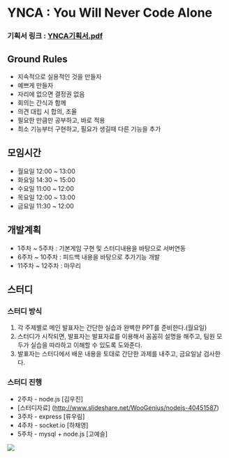 # YNCA : You Will Never Code Alone

### 기획서 링크 : [YNCA기획서.pdf](https://github.com/yskoh/2014-03-YNCA/blob/master/%EA%B8%B0%ED%9A%8D%EC%84%9C/YNCA%EA%B8%B0%ED%9A%8D%EC%84%9C.pdf?raw=true)

## Ground Rules
* 지속적으로 실용적인 것을 만들자
* 예쁘게 만들자
* 자리에 없으면 결정권 없음
* 회의는 간식과 함께
* 의견 대립 시 합의, 조율
* 필요한 만큼만 공부하고, 바로 적용
* 최소 기능부터 구현하고, 필요가 생길때 다른 기능을 추가

## 모임시간
* 월요일 12:00 ~ 13:00
* 화요일 14:30 ~ 15:00
* 수요일 11:00 ~ 12:00
* 목요일 12:00 ~ 13:00
* 금요일 11:30 ~ 12:00

## 개발계획
* 1주차 ~ 5주차 : 기본게임 구현 및 스터디내용을 바탕으로 서버연동
* 6주차 ~ 10주차 : 피드백 내용을 바탕으로 추가기능 개발
* 11주차 ~ 12주차 : 마무리

## 스터디

### 스터디 방식
1. 각 주제별로 메인 발표자는 간단한 실습과 완벽한 PPT를 준비한다.(월요일)
2. 스터디가 시작되면, 발표자는 발표자료를 이용해서 꼼꼼히 설명을 해주고, 팀원 모두가 실습을 따라하고 이해할 수 있도록 도와준다.
3. 발표자는 스터디에서 배운 내용을 토대로 간단한 과제를 내주고, 금요일날 검사한다.

### 스터디 진행
* 2주차 - node.js [김우진]
 * [스터디자료] (http://www.slideshare.net/WooGenius/nodejs-40451587)
* 3주차 - express [류우림]
* 4주차 - socket.io [하채영]
* 5주차 - mysql + node.js [고예슬]

<img src = "https://raw.githubusercontent.com/yskoh/2014-03-YNCA/master/ynca.png"> 

